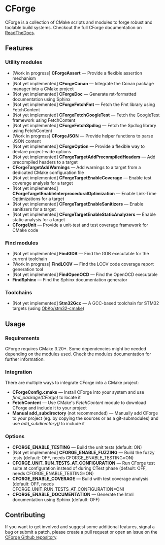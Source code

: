 # CForge

CForge is a collection of CMake scripts and modules to forge robust and toolable build systems.
Checkout the full CForge documentation on [ReadTheDocs](https://cforge.readthedocs.io).

## Features

### Utility modules

- [Work in progress] **CForgeAssert** — Provide a flexible assertion mechanism
- [Not yet implemented] **CForgeConan** — Integrate the Conan package manager into a CMake project
- [Not yet implemented] **CForgeDoc** — Generate rst-formatted documentation using Sphinx
- [Not yet implemented] **CForgeFetchFmt** — Fetch the Fmt library using FetchContent
- [Not yet implemented] **CForgeFetchGoogleTest** — Fetch the GoogleTest framework using FetchContent
- [Not yet implemented] **CForgeFetchSpdlog** — Fetch the Spdlog library using FetchContent
- [Work in progress] **CForgeJSON** — Provide helper functions to parse JSON content
- [Not yet implemented] **CForgeOption** — Provide a flexible way to declare project-wide options
- [Not yet implemented] **CForgeTargetAddPrecompiledHeaders** — Add precompiled headers to a target
- **CForgeTargetAddWarnings** — Add warnings to a target from a dedicated CMake configuration file
- [Not yet implemented] **CForgeTargetEnableCoverage** — Enable test coverage analysis for a target
- [Not yet implemented] **CForgeTargetEnableInterproceduralOptimization** — Enable Link-Time Optimizations for a target
- [Not yet implemented] **CForgeTargetEnableSanitizers** — Enable sanitizers for a target
- [Not yet implemented] **CForgeTargetEnableStaticAnalyzers** — Enable static analysis for a target
- **CForgeUnit** — Provide a unit-test and test coverage framework for CMake code

### Find modules

- [Not yet implemented] **FindGDB** — Find the GDB executable for the current toolchain
- [Work in progress] **FindLCOV** — Find the LCOV code coverage report generation tool
- [Not yet implemented] **FindOpenOCD** — Find the OpenOCD executable
- **FindSphinx** — Find the Sphinx documentation generator

### Toolchains

- [Not yet implemented] **Stm32Gcc** — A GCC-based toolchain for STM32 targets (using [ObKo/stm32-cmake](https://github.com/ObKo/stm32-cmake))

## Usage

### Requirements

CForge requires CMake 3.20+. Some dependencies might be needed depending on the modules used.
Check the modules documentation for further information.

### Integration

There are multiple ways to integrate CForge into a CMake project:

- **CForgeConfig.cmake** — Install CForge into your system and use *find_package(CForge)* to locate it
- **FetchContent** — Use CMake's *FetchContent* module to download CForge and include it to your project
- **Manual add_subdirectory** (not recommended) — Manually add CForge to your project (eg. by copying the sources or as a git-submodules) and use *add_subdirectory()* to include it

### Options

- **CFORGE_ENABLE_TESTING** — Build the unit tests (default: ON)
- [Not yet implemented] **CFORGE_ENABLE_FUZZING** — Build the fuzzy tests (default: OFF, needs CFORGE_ENABLE_TESTING=ON)
- **CFORGE_UNIT_RUN_TESTS_AT_CONFIGURATION** — Run CForge test suite at configuration instead of during CTest phase (default: OFF, needs CFORGE_ENABLE_TESTING=ON)
- **CFORGE_ENABLE_COVERAGE** — Build with test coverage analysis (default: OFF, needs CFORGE_UNIT_RUN_TESTS_AT_CONFIGURATION=ON)
- **CFORGE_ENABLE_DOCUMENTATION** — Generate the html documentation using Sphinx (default: OFF)

## Contributing

If you want to get involved and suggest some additional features, signal a bug or submit a patch, please create
a pull request or open an issue on the [CForge Github repository](https://github.com/juliencombattelli/cforge).
